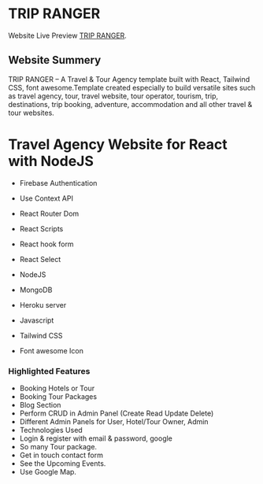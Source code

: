 # TRIP RANGER

Website Live Preview [TRIP RANGER](https://trip-ranger.web.app/).

## Website Summery

TRIP RANGER – A Travel & Tour Agency template built with React, Tailwind CSS, font awesome.Template created especially to build versatile sites such as travel agency, tour, travel website, tour operator, tourism, trip, destinations, trip booking, adventure, accommodation and all other travel & tour websites.

# Travel Agency Website for React with NodeJS

- Firebase Authentication
- Use Context API
- React Router Dom
- React Scripts
- React hook form
- React Select

- NodeJS
- MongoDB
- Heroku server
- Javascript
- Tailwind CSS
- Font awesome Icon

### Highlighted Features

- Booking Hotels or Tour
- Booking Tour Packages
- Blog Section
- Perform CRUD in Admin Panel (Create Read Update Delete)
- Different Admin Panels for User, Hotel/Tour Owner, Admin
- Technologies Used
- Login & register with email & password, google
- So many Tour package.
- Get in touch contact form
- See the Upcoming Events.
- Use Google Map.
